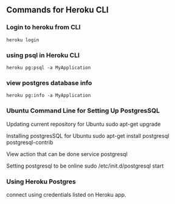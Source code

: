 ## Commands for Heroku CLI

### Login to heroku from CLI

    heroku login

### using psql in Heroku CLI

    heroku pg:psql -a MyApplication

### view postgres database info

    heroku pg:info -a MyApplication


### Ubuntu Command Line for Setting Up PostgresSQL

Updating current repository for Ubuntu 
    sudo apt-get upgrade

Installing postgresSQL for Ubuntu
    sudo apt-get install postgresql postgresql-contrib

View action that can be done
    service postgresql

Setting postgresql to be online
    sudo /etc/init.d/postgresql start


### Using Heroku Postgres
connect using credentials listed on Heroku app.

